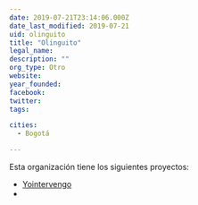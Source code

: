 ```yaml
---
date: 2019-07-21T23:14:06.000Z
date_last_modified: 2019-07-21
uid: olinguito
title: "Olinguito"
legal_name: 
description: ""
org_type: Otro
website: 
year_founded: 
facebook: 
twitter: 
tags:

cities: 
  - Bogotá

---
```


Esta organización tiene los siguientes proyectos:

- [Yointervengo](/i/yointervengo.html)
- [](/i/.html)
